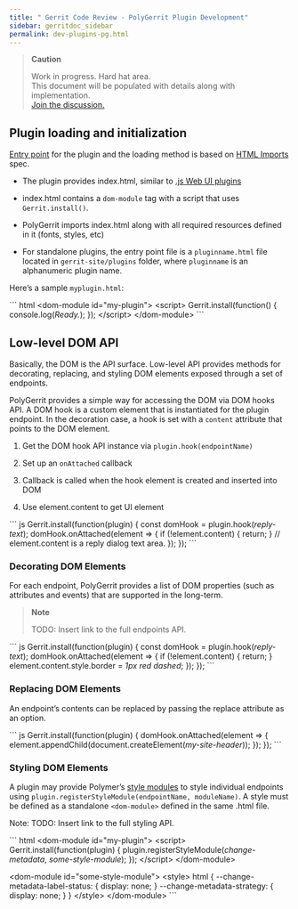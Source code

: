 ```yaml
---
title: " Gerrit Code Review - PolyGerrit Plugin Development"
sidebar: gerritdoc_sidebar
permalink: dev-plugins-pg.html
---
```

> **Caution**
> 
> Work in progress. Hard hat area.  
> This document will be populated with details along with
> implementation.  
> [Join the
> discussion.](https://groups.google.com/d/topic/repo-discuss/vb8WJ4m0hK0/discussion)

## Plugin loading and initialization

[Entry
point](https://gerrit-review.googlesource.com/Documentation/js-api.html#_entry_point)
for the plugin and the loading method is based on [HTML
Imports](http://w3c.github.io/webcomponents/spec/imports/) spec.

  - The plugin provides index.html, similar to [.js Web UI
    plugins](https://gerrit-review.googlesource.com/Documentation/dev-plugins.html#deployment)

  - index.html contains a `dom-module` tag with a script that uses
    `Gerrit.install()`.

  - PolyGerrit imports index.html along with all required resources
    defined in it (fonts, styles, etc)

  - For standalone plugins, the entry point file is a `pluginname.html`
    file located in `gerrit-site/plugins` folder, where `pluginname` is
    an alphanumeric plugin name.

Here’s a sample `myplugin.html`:

\`\`\` html \<dom-module id="my-plugin"\> \<script\>
Gerrit.install(function() { console.log(*Ready.*); }); \</script\>
\</dom-module\> \`\`\`

## Low-level DOM API

Basically, the DOM is the API surface. Low-level API provides methods
for decorating, replacing, and styling DOM elements exposed through a
set of endpoints.

PolyGerrit provides a simple way for accessing the DOM via DOM hooks
API. A DOM hook is a custom element that is instantiated for the plugin
endpoint. In the decoration case, a hook is set with a `content`
attribute that points to the DOM element.

1.  Get the DOM hook API instance via `plugin.hook(endpointName)`

2.  Set up an `onAttached` callback

3.  Callback is called when the hook element is created and inserted
    into DOM

4.  Use element.content to get UI element

\`\`\` js Gerrit.install(function(plugin) { const domHook =
plugin.hook(*reply-text*); domHook.onAttached(element ⇒ { if
(\!element.content) { return; } // element.content is a reply dialog
text area. }); }); \`\`\`

### Decorating DOM Elements

For each endpoint, PolyGerrit provides a list of DOM properties (such as
attributes and events) that are supported in the long-term.

> **Note**
> 
> TODO: Insert link to the full endpoints API.

\`\`\` js Gerrit.install(function(plugin) { const domHook =
plugin.hook(*reply-text*); domHook.onAttached(element ⇒ { if
(\!element.content) { return; } element.content.style.border = *1px red
dashed*; }); }); \`\`\`

### Replacing DOM Elements

An endpoint’s contents can be replaced by passing the replace attribute
as an option.

\`\`\` js Gerrit.install(function(plugin) { domHook.onAttached(element ⇒
{ element.appendChild(document.createElement(*my-site-header*)); }); });
\`\`\`

### Styling DOM Elements

A plugin may provide Polymer’s [style
modules](https://www.polymer-project.org/2.0/docs/devguide/style-shadow-dom#style-modules)
to style individual endpoints using
`plugin.registerStyleModule(endpointName, moduleName)`. A style must be
defined as a standalone `<dom-module>` defined in the same .html file.

Note: TODO: Insert link to the full styling API.

\`\`\` html \<dom-module id="my-plugin"\> \<script\>
Gerrit.install(function(plugin) {
plugin.registerStyleModule(*change-metadata*, *some-style-module*); });
\</script\> \</dom-module\>

\<dom-module id="some-style-module"\> \<style\> html {
--change-metadata-label-status: { display: none; }
--change-metadata-strategy: { display: none; } } \</style\>
\</dom-module\> \`\`\`

